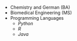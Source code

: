 - Chemistry and German (BA)
- Biomedical Engineering (MS)
- Programming Languages
  - *Python*
  - *R*
  - *Java*
